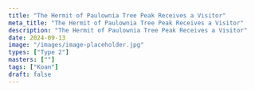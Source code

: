 ```yaml
---
title: "The Hermit of Paulownia Tree Peak Receives a Visitor"
meta_title: "The Hermit of Paulownia Tree Peak Receives a Visitor"
description: "The Hermit of Paulownia Tree Peak Receives a Visitor"
date: 2024-09-13
image: "/images/image-placeholder.jpg"
types: ["Type 2"]
masters: [""]
tags: ["Koan"]
draft: false
---
```


